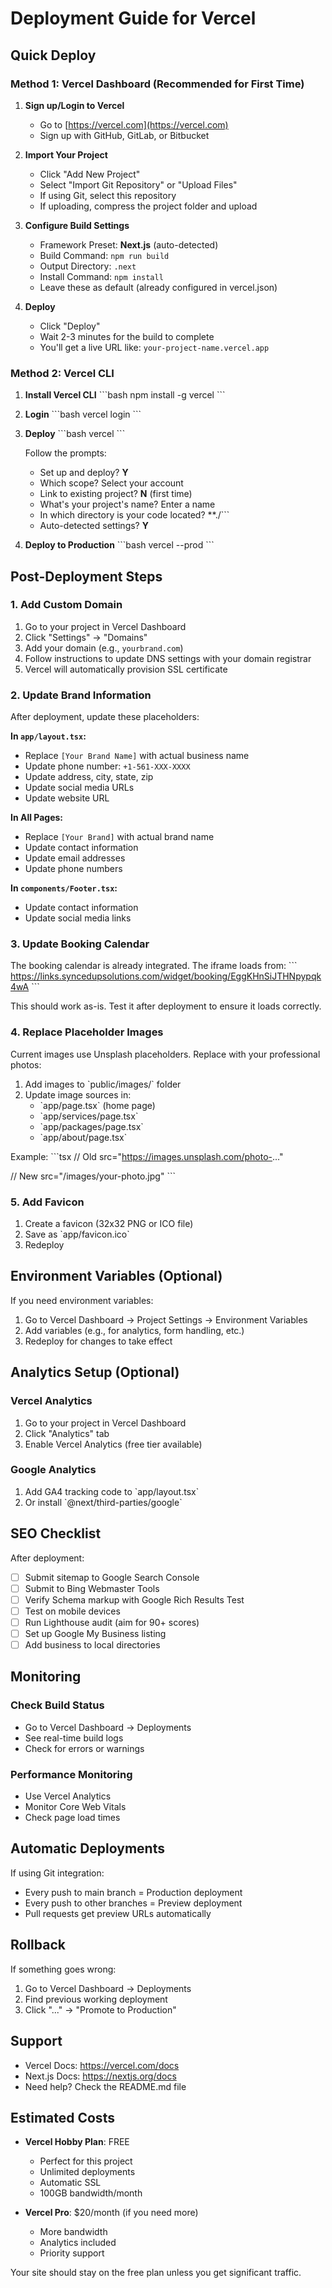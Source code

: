 # Deployment Guide for Vercel

## Quick Deploy

### Method 1: Vercel Dashboard (Recommended for First Time)

1. **Sign up/Login to Vercel**
   - Go to [https://vercel.com](https://vercel.com)
   - Sign up with GitHub, GitLab, or Bitbucket

2. **Import Your Project**
   - Click "Add New Project"
   - Select "Import Git Repository" or "Upload Files"
   - If using Git, select this repository
   - If uploading, compress the project folder and upload

3. **Configure Build Settings**
   - Framework Preset: **Next.js** (auto-detected)
   - Build Command: `npm run build`
   - Output Directory: `.next`
   - Install Command: `npm install`
   - Leave these as default (already configured in vercel.json)

4. **Deploy**
   - Click "Deploy"
   - Wait 2-3 minutes for the build to complete
   - You'll get a live URL like: `your-project-name.vercel.app`

### Method 2: Vercel CLI

1. **Install Vercel CLI**
   \`\`\`bash
   npm install -g vercel
   \`\`\`

2. **Login**
   \`\`\`bash
   vercel login
   \`\`\`

3. **Deploy**
   \`\`\`bash
   vercel
   \`\`\`

   Follow the prompts:
   - Set up and deploy? **Y**
   - Which scope? Select your account
   - Link to existing project? **N** (first time)
   - What's your project's name? Enter a name
   - In which directory is your code located? **./\`\`\`
   - Auto-detected settings? **Y**

4. **Deploy to Production**
   \`\`\`bash
   vercel --prod
   \`\`\`

## Post-Deployment Steps

### 1. Add Custom Domain

1. Go to your project in Vercel Dashboard
2. Click "Settings" → "Domains"
3. Add your domain (e.g., `yourbrand.com`)
4. Follow instructions to update DNS settings with your domain registrar
5. Vercel will automatically provision SSL certificate

### 2. Update Brand Information

After deployment, update these placeholders:

**In `app/layout.tsx`:**
- Replace `[Your Brand Name]` with actual business name
- Update phone number: `+1-561-XXX-XXXX`
- Update address, city, state, zip
- Update social media URLs
- Update website URL

**In All Pages:**
- Replace `[Your Brand]` with actual brand name
- Update contact information
- Update email addresses
- Update phone numbers

**In `components/Footer.tsx`:**
- Update contact information
- Update social media links

### 3. Update Booking Calendar

The booking calendar is already integrated. The iframe loads from:
\`\`\`
https://links.syncedupsolutions.com/widget/booking/EggKHnSiJTHNpypqk4wA
\`\`\`

This should work as-is. Test it after deployment to ensure it loads correctly.

### 4. Replace Placeholder Images

Current images use Unsplash placeholders. Replace with your professional photos:

1. Add images to \`public/images/\` folder
2. Update image sources in:
   - \`app/page.tsx\` (home page)
   - \`app/services/page.tsx\`
   - \`app/packages/page.tsx\`
   - \`app/about/page.tsx\`

Example:
\`\`\`tsx
// Old
src="https://images.unsplash.com/photo-..."

// New
src="/images/your-photo.jpg"
\`\`\`

### 5. Add Favicon

1. Create a favicon (32x32 PNG or ICO file)
2. Save as \`app/favicon.ico\`
3. Redeploy

## Environment Variables (Optional)

If you need environment variables:

1. Go to Vercel Dashboard → Project Settings → Environment Variables
2. Add variables (e.g., for analytics, form handling, etc.)
3. Redeploy for changes to take effect

## Analytics Setup (Optional)

### Vercel Analytics

1. Go to your project in Vercel Dashboard
2. Click "Analytics" tab
3. Enable Vercel Analytics (free tier available)

### Google Analytics

1. Add GA4 tracking code to \`app/layout.tsx\`
2. Or install \`@next/third-parties/google\`

## SEO Checklist

After deployment:

- [ ] Submit sitemap to Google Search Console
- [ ] Submit to Bing Webmaster Tools
- [ ] Verify Schema markup with Google Rich Results Test
- [ ] Test on mobile devices
- [ ] Run Lighthouse audit (aim for 90+ scores)
- [ ] Set up Google My Business listing
- [ ] Add business to local directories

## Monitoring

### Check Build Status
- Go to Vercel Dashboard → Deployments
- See real-time build logs
- Check for errors or warnings

### Performance Monitoring
- Use Vercel Analytics
- Monitor Core Web Vitals
- Check page load times

## Automatic Deployments

If using Git integration:
- Every push to main branch = Production deployment
- Every push to other branches = Preview deployment
- Pull requests get preview URLs automatically

## Rollback

If something goes wrong:
1. Go to Vercel Dashboard → Deployments
2. Find previous working deployment
3. Click "..." → "Promote to Production"

## Support

- Vercel Docs: https://vercel.com/docs
- Next.js Docs: https://nextjs.org/docs
- Need help? Check the README.md file

## Estimated Costs

- **Vercel Hobby Plan**: FREE
  - Perfect for this project
  - Unlimited deployments
  - Automatic SSL
  - 100GB bandwidth/month

- **Vercel Pro**: $20/month (if you need more)
  - More bandwidth
  - Analytics included
  - Priority support

Your site should stay on the free plan unless you get significant traffic.
